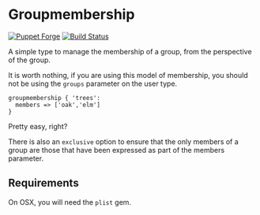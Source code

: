 # Groupmembership

[![Puppet Forge](https://img.shields.io/puppetforge/v/zleslie/groupmembership.svg)](https://forge.puppet.com/zleslie/groupmembership) [![Build Status](https://travis-ci.org/xaque208/puppet-groupmembership.svg?branch=master)](https://travis-ci.org/xaque208/puppet-groupmembership)

A simple type to manage the membership of a group, from the perspective of the group.

It is worth nothing, if you are using this model of membership, you should not
be using the `groups` parameter on the user type.

```Puppet
groupmembership { 'trees':
  members => ['oak','elm']
}
```

Pretty easy, right?

There is also an `exclusive` option to ensure that the only members of a group
are those that have been expressed as part of the members parameter.

## Requirements

On OSX, you will need the `plist` gem.

